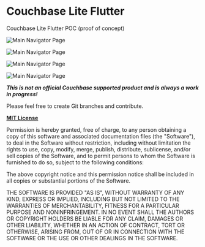 # Couchbase Lite Flutter
Couchbase Lite Flutter POC (proof of concept)

![Main Navigator Page](./screenshots/screenshot_main_01.png?raw=true)

![Main Navigator Page](./screenshots/screenshot_main_02.png?raw=true)

![Main Navigator Page](./screenshots/screenshot_about_01.png?raw=true)

![Main Navigator Page](./screenshots/screenshot_about_02.png?raw=true)


***This is not an official Couchbase supported product and is always a work in progress!***

Please feel free to create Git branches and contribute.

**[MIT License](https://opensource.org/licenses/MIT)**

Permission is hereby granted, free of charge, to any person obtaining a copy
of this software and associated documentation files (the "Software"), to deal
in the Software without restriction, including without limitation the rights
to use, copy, modify, merge, publish, distribute, sublicense, and/or sell
copies of the Software, and to permit persons to whom the Software is
furnished to do so, subject to the following conditions:

The above copyright notice and this permission notice shall be included in all
copies or substantial portions of the Software.

THE SOFTWARE IS PROVIDED "AS IS", WITHOUT WARRANTY OF ANY KIND, EXPRESS OR
IMPLIED, INCLUDING BUT NOT LIMITED TO THE WARRANTIES OF MERCHANTABILITY,
FITNESS FOR A PARTICULAR PURPOSE AND NONINFRINGEMENT. IN NO EVENT SHALL THE
AUTHORS OR COPYRIGHT HOLDERS BE LIABLE FOR ANY CLAIM, DAMAGES OR OTHER
LIABILITY, WHETHER IN AN ACTION OF CONTRACT, TORT OR OTHERWISE, ARISING FROM,
OUT OF OR IN CONNECTION WITH THE SOFTWARE OR THE USE OR OTHER DEALINGS IN THE
SOFTWARE.

